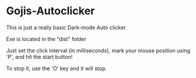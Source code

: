 # Gojis-Autoclicker
 
This is just a really basic Dark-mode Auto clicker. 

Exe is located in the "dist" folder

Just set the click interval (in milliseconds), mark your mouse position using 'P', and hit the start button! 

To stop it, use the 'O' key and it will stop.

